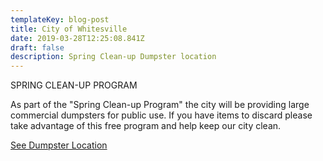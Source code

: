 ```yaml
---
templateKey: blog-post
title: City of Whitesville
date: 2019-03-28T12:25:08.841Z
draft: false
description: Spring Clean-up Dumpster location
---
```

SPRING CLEAN-UP PROGRAM

As part of the "Spring Clean-up Program" the city will be providing large commercial dumpsters for public use. If you have items to discard please take advantage of this free program and help keep our city clean.

[See Dumpster Location](/?layer=Advisory&feature=7)
